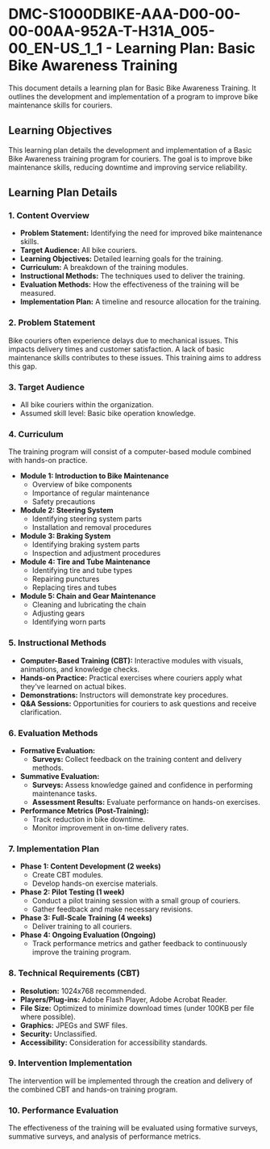 # DMC-S1000DBIKE-AAA-D00-00-00-00AA-952A-T-H31A_005-00_EN-US_1_1 - Learning Plan: Basic Bike Awareness Training

This document details a learning plan for Basic Bike Awareness Training. It outlines the development and implementation of a program to improve bike maintenance skills for couriers.

## Learning Objectives

This learning plan details the development and implementation of a Basic Bike Awareness training program for couriers. The goal is to improve bike maintenance skills, reducing downtime and improving service reliability.

## Learning Plan Details

### 1. Content Overview

*   **Problem Statement:** Identifying the need for improved bike maintenance skills.
*   **Target Audience:** All bike couriers.
*   **Learning Objectives:** Detailed learning goals for the training.
*   **Curriculum:** A breakdown of the training modules.
*   **Instructional Methods:** The techniques used to deliver the training.
*   **Evaluation Methods:** How the effectiveness of the training will be measured.
*   **Implementation Plan:** A timeline and resource allocation for the training.

### 2. Problem Statement

Bike couriers often experience delays due to mechanical issues. This impacts delivery times and customer satisfaction. A lack of basic maintenance skills contributes to these issues. This training aims to address this gap.

### 3. Target Audience

*   All bike couriers within the organization.
*   Assumed skill level: Basic bike operation knowledge.

### 4. Curriculum

The training program will consist of a computer-based module combined with hands-on practice.

*   **Module 1: Introduction to Bike Maintenance**
    *   Overview of bike components
    *   Importance of regular maintenance
    *   Safety precautions
*   **Module 2: Steering System**
    *   Identifying steering system parts
    *   Installation and removal procedures
*   **Module 3: Braking System**
    *   Identifying braking system parts
    *   Inspection and adjustment procedures
*   **Module 4: Tire and Tube Maintenance**
    *   Identifying tire and tube types
    *   Repairing punctures
    *   Replacing tires and tubes
*   **Module 5: Chain and Gear Maintenance**
    *   Cleaning and lubricating the chain
    *   Adjusting gears
    *   Identifying worn parts

### 5. Instructional Methods

*   **Computer-Based Training (CBT):** Interactive modules with visuals, animations, and knowledge checks.
*   **Hands-on Practice:** Practical exercises where couriers apply what they've learned on actual bikes.
*   **Demonstrations:** Instructors will demonstrate key procedures.
*   **Q&A Sessions:** Opportunities for couriers to ask questions and receive clarification.

### 6. Evaluation Methods

*   **Formative Evaluation:**
    *   **Surveys:** Collect feedback on the training content and delivery methods.
*   **Summative Evaluation:**
    *   **Surveys:** Assess knowledge gained and confidence in performing maintenance tasks.
    *   **Assessment Results:** Evaluate performance on hands-on exercises.
*   **Performance Metrics (Post-Training):**
    *   Track reduction in bike downtime.
    *   Monitor improvement in on-time delivery rates.

### 7. Implementation Plan

*   **Phase 1: Content Development (2 weeks)**
    *   Create CBT modules.
    *   Develop hands-on exercise materials.
*   **Phase 2: Pilot Testing (1 week)**
    *   Conduct a pilot training session with a small group of couriers.
    *   Gather feedback and make necessary revisions.
*   **Phase 3: Full-Scale Training (4 weeks)**
    *   Deliver training to all couriers.
*   **Phase 4: Ongoing Evaluation (Ongoing)**
    *   Track performance metrics and gather feedback to continuously improve the training program.

### 8. Technical Requirements (CBT)

*   **Resolution:** 1024x768 recommended.
*   **Players/Plug-ins:** Adobe Flash Player, Adobe Acrobat Reader.
*   **File Size:** Optimized to minimize download times (under 100KB per file where possible).
*   **Graphics:** JPEGs and SWF files.
*   **Security:** Unclassified.
*   **Accessibility:** Consideration for accessibility standards.

### 9. Intervention Implementation

The intervention will be implemented through the creation and delivery of the combined CBT and hands-on training program.

### 10. Performance Evaluation

The effectiveness of the training will be evaluated using formative surveys, summative surveys, and analysis of performance metrics.